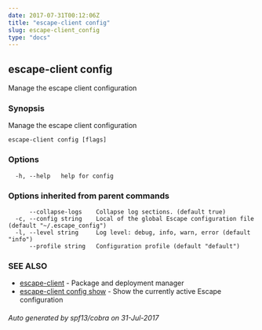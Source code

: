 ```yaml
---
date: 2017-07-31T00:12:06Z
title: "escape-client config"
slug: escape-client_config
type: "docs"
---
```

## escape-client config

Manage the escape client configuration

### Synopsis


Manage the escape client configuration

```
escape-client config [flags]
```

### Options

```
  -h, --help   help for config
```

### Options inherited from parent commands

```
      --collapse-logs    Collapse log sections. (default true)
  -c, --config string    Local of the global Escape configuration file (default "~/.escape_config")
  -l, --level string     Log level: debug, info, warn, error (default "info")
      --profile string   Configuration profile (default "default")
```

### SEE ALSO
* [escape-client](../escape-client/)	 - Package and deployment manager
* [escape-client config show](../escape-client_config_show/)	 - Show the currently active Escape configuration

###### Auto generated by spf13/cobra on 31-Jul-2017
